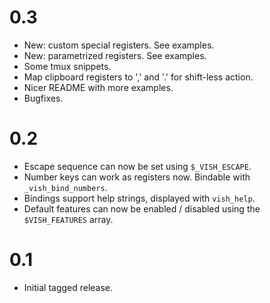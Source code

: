 0.3
===

* New: custom special registers. See examples.
* New: parametrized registers. See examples.
* Some tmux snippets.
* Map clipboard registers to ',' and '.' for shift-less action.
* Nicer README with more examples.
* Bugfixes.

0.2
===

* Escape sequence can now be set using `$_VISH_ESCAPE`.
* Number keys can work as registers now. Bindable with `_vish_bind_numbers`.
* Bindings support help strings, displayed with `vish_help`.
* Default features can now be enabled / disabled using the `$VISH_FEATURES` array.

0.1
===

* Initial tagged release.
